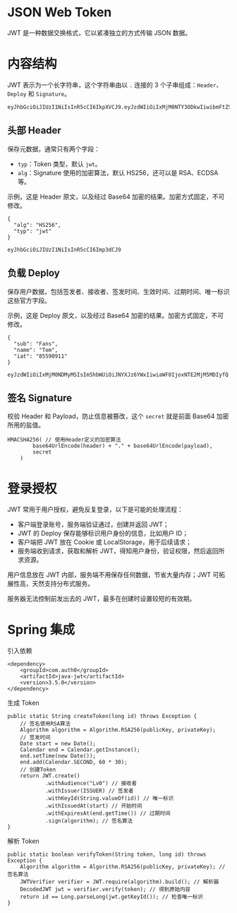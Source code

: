 # JSON Web Token

JWT 是一种数据交换格式，它以紧凑独立的方式传输 JSON 数据。

# 内容结构

JWT 表示为一个长字符串，这个字符串由以 `.` 连接的 3 个子串组成：`Header`、`Deploy` 和 `Signature`。

```
eyJhbGciOiJIUzI1NiIsInR5cCI6IkpXVCJ9.eyJzdWIiOiIxMjM0NTY3ODkwIiwibmFtZSI6IkpvaG4gRG9lIiwiaWF0IjoxNTE2MjM5MDIyfQ.SflKxwRJSMeKKF2QT4fwpMeJf36POk6yJV_adQssw5c
```

## 头部 Header

保存元数据，通常只有两个字段：

* `typ`：Token 类型，默认 `jwt`。
* `alg`：Signature 使用的加密算法，默认 HS256，还可以是 RSA、ECDSA 等。

示例，这是 Header 原文，以及经过 Base64 加密的结果。加密方式固定，不可修改。

```
{
  "alg": "HS256",
  "typ": "jwt"
}
```

```
eyJhbGciOiJIUzI1NiIsInR5cCI6Imp3dCJ9
```

## 负载 Deploy

保存用户数据，包括签发者、接收者、签发时间、生效时间、过期时间、唯一标识这些官方字段。

示例，这是 Deploy 原文，以及经过 Base64 加密的结果。加密方式固定，不可修改。

```
{
  "sub": "Fans",
  "name": "Tom",
  "iat": "85590911"
}
```

```
eyJzdWIiOiIxMjM0NDMyMSIsIm5hbWUiOiJNYXJz6YWxIiwiaWF0IjoxNTE2MjM5MDIyfQ
```

## 签名 Signature

校验 Header 和 Payload，防止信息被篡改，这个 `secret` 就是前面 Base64 加密所用的盐值。

```
HMACSHA256( // 使用Header定义的加密算法
        base64UrlEncode(header) + "." + base64UrlEncode(payload),
        secret
	)
```

# 登录授权

JWT 常用于用户授权，避免反复登录，以下是可能的处理流程：

* 客户端登录账号，服务端验证通过，创建并返回 JWT；
* JWT 的 Deploy 保存能够标识用户身份的信息，比如用户 ID；
* 客户端把 JWT 放在 Cookie 或 LocalStorage，用于后续请求；
* 服务端收到请求，获取和解析 JWT，得知用户身份，验证权限，然后返回所求资源。

用户信息放在 JWT 内部，服务端不用保存任何数据，节省大量内存；JWT 可拓展性高，天然支持分布式服务。

服务器无法控制前发出去的 JWT，最多在创建时设置较短的有效期。

# Spring 集成

引入依赖

```
<dependency>
    <groupId>com.auth0</groupId>
    <artifactId>java-jwt</artifactId>
    <version>3.5.0</version>
</dependency>
```

生成 Token

```
public static String createToken(long id) throws Exception {
    // 签名使用RSA算法
    Algorithm algorithm = Algorithm.RSA256(publicKey, privateKey);
    // 签发时间
    Date start = new Date();
    Calendar end = Calendar.getInstance();
    end.setTime(new Date());
    end.add(Calendar.SECOND, 60 * 30);
    // 创建Token
    return JWT.create()
            .withAudience("Lv0") // 接收者
            .withIssuer(ISSUER) // 签发者
            .withKeyId(String.valueOf(id)) // 唯一标识
            .withIssuedAt(start) // 开始时间
            .withExpiresAt(end.getTime()) // 过期时间
            .sign(algorithm); // 签名算法
}
```

解析 Token

```
public static boolean verifyToken(String token, long id) throws Exception {
    Algorithm algorithm = Algorithm.RSA256(publicKey, privateKey); // 签名算法
    JWTVerifier verifier = JWT.require(algorithm).build(); // 解析器
    DecodedJWT jwt = verifier.verify(token); // 得到原始内容
    return id == Long.parseLong(jwt.getKeyId()); // 检查唯一标识
}
```
